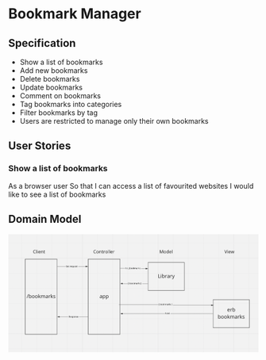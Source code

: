 # Bookmark Manager

## Specification

* Show a list of bookmarks
* Add new bookmarks
* Delete bookmarks
* Update bookmarks
* Comment on bookmarks
* Tag bookmarks into categories
* Filter bookmarks by tag
* Users are restricted to manage only their own bookmarks

## User Stories

### Show a list of bookmarks
As a browser user
So that I can access a list of favourited websites 
I would like to see a list of bookmarks

## Domain Model

![image title](/images/dom_mod0.png)